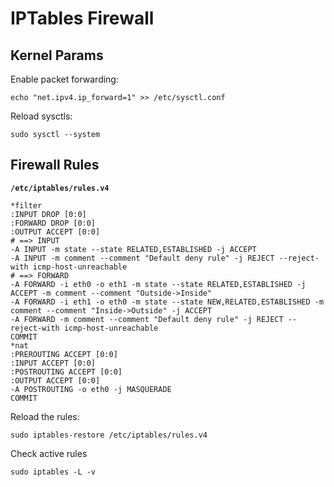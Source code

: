 # IPTables Firewall

## Kernel Params

Enable packet forwarding: 

    echo "net.ipv4.ip_forward=1" >> /etc/sysctl.conf

Reload sysctls: 

    sudo sysctl --system


## Firewall Rules

**`/etc/iptables/rules.v4`**

```
*filter
:INPUT DROP [0:0]
:FORWARD DROP [0:0]
:OUTPUT ACCEPT [0:0]
# ==> INPUT 
-A INPUT -m state --state RELATED,ESTABLISHED -j ACCEPT
-A INPUT -m comment --comment "Default deny rule" -j REJECT --reject-with icmp-host-unreachable
# ==> FORWARD 
-A FORWARD -i eth0 -o eth1 -m state --state RELATED,ESTABLISHED -j ACCEPT -m comment --comment "Outside->Inside"
-A FORWARD -i eth1 -o eth0 -m state --state NEW,RELATED,ESTABLISHED -m comment --comment "Inside->Outside" -j ACCEPT
-A FORWARD -m comment --comment "Default deny rule" -j REJECT --reject-with icmp-host-unreachable
COMMIT
*nat
:PREROUTING ACCEPT [0:0]
:INPUT ACCEPT [0:0]
:POSTROUTING ACCEPT [0:0]
:OUTPUT ACCEPT [0:0]
-A POSTROUTING -o eth0 -j MASQUERADE
COMMIT
```

Reload the rules: 

    sudo iptables-restore /etc/iptables/rules.v4

Check active rules

    sudo iptables -L -v


